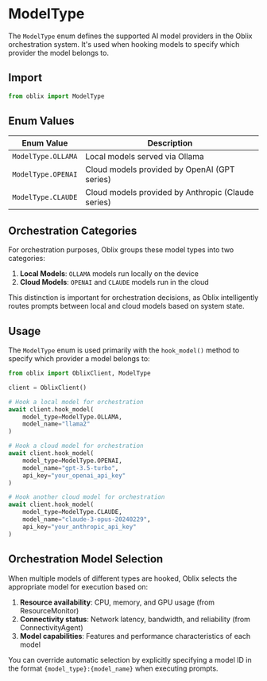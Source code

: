 # ModelType

The `ModelType` enum defines the supported AI model providers in the Oblix orchestration system. It's used when hooking models to specify which provider the model belongs to.

## Import

```python
from oblix import ModelType
```

## Enum Values

| Enum Value | Description |
|------------|-------------|
| `ModelType.OLLAMA` | Local models served via Ollama |
| `ModelType.OPENAI` | Cloud models provided by OpenAI (GPT series) |
| `ModelType.CLAUDE` | Cloud models provided by Anthropic (Claude series) |

## Orchestration Categories

For orchestration purposes, Oblix groups these model types into two categories:

1. **Local Models**: `OLLAMA` models run locally on the device
2. **Cloud Models**: `OPENAI` and `CLAUDE` models run in the cloud

This distinction is important for orchestration decisions, as Oblix intelligently routes prompts between local and cloud models based on system state.

## Usage

The `ModelType` enum is used primarily with the `hook_model()` method to specify which provider a model belongs to:

```python
from oblix import OblixClient, ModelType

client = OblixClient()

# Hook a local model for orchestration
await client.hook_model(
    model_type=ModelType.OLLAMA,
    model_name="llama2"
)

# Hook a cloud model for orchestration
await client.hook_model(
    model_type=ModelType.OPENAI,
    model_name="gpt-3.5-turbo",
    api_key="your_openai_api_key"
)

# Hook another cloud model for orchestration
await client.hook_model(
    model_type=ModelType.CLAUDE,
    model_name="claude-3-opus-20240229",
    api_key="your_anthropic_api_key"
)
```

## Orchestration Model Selection

When multiple models of different types are hooked, Oblix selects the appropriate model for execution based on:

1. **Resource availability**: CPU, memory, and GPU usage (from ResourceMonitor)
2. **Connectivity status**: Network latency, bandwidth, and reliability (from ConnectivityAgent)
3. **Model capabilities**: Features and performance characteristics of each model

You can override automatic selection by explicitly specifying a model ID in the format `{model_type}:{model_name}` when executing prompts.